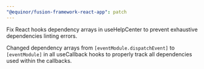 ```yaml
---
"@equinor/fusion-framework-react-app": patch
---
```


Fix React hooks dependency arrays in useHelpCenter to prevent exhaustive dependencies linting errors.

Changed dependency arrays from `[eventModule.dispatchEvent]` to `[eventModule]` in all useCallback hooks to properly track all dependencies used within the callbacks.
